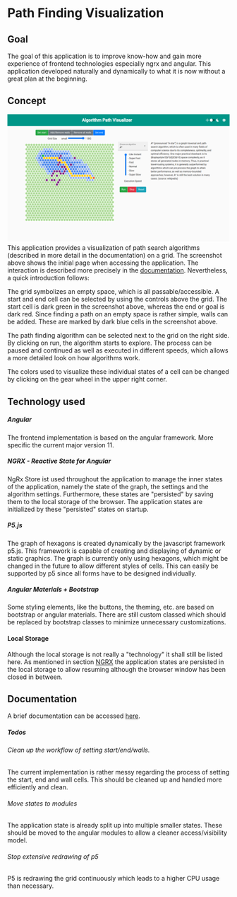 # Path Finding Visualization
## Goal
The goal of this application is to improve know-how and gain more experience of frontend technologies especially ngrx and angular. This application developed naturally and dynamically to what it is now without a great plan at the beginning.

## Concept
![Overview of the application](./documentation/screenshots/appPreview.png "Overview of the application")
This application provides a visualization of path search algorithms (described in more detail in the documentation) on a grid. The screenshot above shows the initial page when accessing the application. The interaction is described more precisely in the [documentation](documentation/documentation.md#interaction). Nevertheless, a quick introduction follows:

The grid symbolizes an empty space, which is all passable/accessible. A start and end cell can be selected by using the controls above the grid. The start cell is dark green in the screenshot above, whereas the end or goal is dark red. Since finding a path on an empty space is rather simple, walls can be added. These are marked by dark blue cells in the screenshot above.

The path finding algorithm can be selected next to the grid on the right side. By clicking on run, the algorithm starts to explore. The process can be paused and continued as well as executed in different speeds, which allows a more detailed look on how algorithms work. 

The colors used to visualize these individual states of a cell can be changed by clicking on the gear wheel in the upper right corner.


## Technology used
##### Angular
The frontend implementation is based on the angular framework. More specific the current major version 11.

##### NGRX - Reactive State for Angular
<a name="ngrx"></a>
NgRx Store ist used throughout the application to manage the inner states of the application, namely the state of the graph, the settings and the algorithm settings. Furthermore, these states are "persisted" by saving them to the local storage of the browser. The application states are initialized by these "persisted" states on startup. 

##### P5.js
The graph of hexagons is created dynamically by the javascript framework p5.js. This framework is capable of creating and displaying of dynamic or static graphics. The graph is currently only using hexagons, which might be changed in the future to allow different styles of cells. This can easily be supported by p5 since all forms have to be designed individually.

##### Angular Materials + Bootstrap
Some styling elements, like the buttons, the theming, etc. are based on bootstrap or angular materials. There are still custom classed which should be replaced by bootstrap classes to minimize unnecessary customizations.
#### Local Storage
Although the local storage is not really a "technology" it shall still be listed here. As mentioned in section [NGRX](#ngrx) the application states are persisted in the local storage to allow resuming although the browser window has been closed in between.

## Documentation
A brief documentation can be accessed [here](documentation/documentation.md).

##### Todos
###### Clean up the workflow of setting start/end/walls. 
The current implementation is rather messy regarding the process of setting the start, end and wall cells. This should be cleaned up and handled more efficiently and clean.

###### Move states to modules
The application state is already split up into multiple smaller states. These should be moved to the angular modules to allow a cleaner access/visibility model.

###### Stop extensive redrawing of p5
P5 is redrawing the grid continuously which leads to a higher CPU usage than necessary.